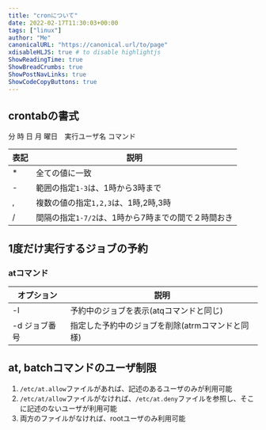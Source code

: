 ```yaml
---
title: "cronについて"
date: 2022-02-17T11:30:03+00:00
tags: ["linux"] 
author: "Me"
canonicalURL: "https://canonical.url/to/page"
xdisableHLJS: true # to disable highlightjs
ShowReadingTime: true
ShowBreadCrumbs: true
ShowPostNavLinks: true
ShowCodeCopyButtons: true
---
```


## crontabの書式

分 時 日 月 曜日　実行ユーザ名 コマンド

|表記|説明|
|-|-|
|*|全ての値に一致|
|-|範囲の指定`1-3`は、1時から3時まで|
|,|複数の値の指定`1,2,3`は、1時,2時,3時|
|/|間隔の指定`1-7/2`は、1時から7時までの間で２時間おき|

## 1度だけ実行するジョブの予約
### atコマンド

|オプション|説明|
|-|-|
|-l|予約中のジョブを表示(atqコマンドと同じ)|
|-d ジョブ番号|指定した予約中のジョブを削除(atrmコマンドと同様)|

## at, batchコマンドのユーザ制限
1. `/etc/at.allow`ファイルがあれば、記述のあるユーザのみが利用可能
2. `/etc/at/allow`ファイルがなければ、`/etc/at.deny`ファイルを参照し、そこに記述のないユーザが利用可能
3. 両方のファイルがなければ、rootユーザのみ利用可能



